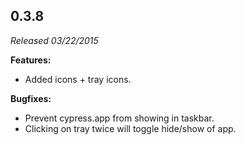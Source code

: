 ## 0.3.8

_Released 03/22/2015_

**Features:**

- Added icons + tray icons.

**Bugfixes:**

- Prevent cypress.app from showing in taskbar.
- Clicking on tray twice will toggle hide/show of app.
